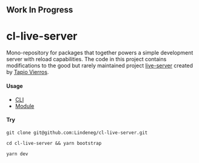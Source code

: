 ## Work In Progress

# cl-live-server

Mono-repository for packages that together powers a simple development server with reload capabilities. The code in this project contains modifications to the good but rarely maintained project [live-server](https://github.com/tapio/live-server) created by [Tapio Vierros](https://github.com/tapio).

#### Usage

-   [CLI](https://github.com/lindeneg/cl-live-server/tree/master/packages/cli)
-   [Module](https://github.com/lindeneg/cl-live-server/tree/master/packages/live-server)

#### Try

`git clone git@github.com:Lindeneg/cl-live-server.git`

`cd cl-live-server && yarn bootstrap`

`yarn dev`
